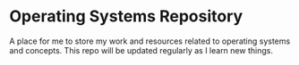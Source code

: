# Operating Systems Repository

A place for me to store my work and resources related to operating systems and concepts. This repo will be updated regularly as I learn new things.

